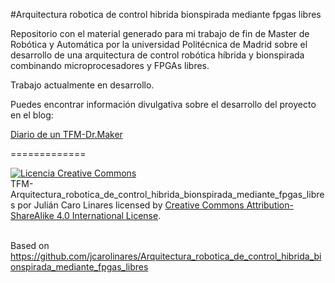 #Arquitectura robotica de control hibrida bionspirada mediante fpgas libres

Repositorio con el material generado para mi trabajo de fin de Master de Robótica y Automática por la universidad Politécnica de Madrid sobre el desarrollo de una arquitectura de control robótica híbrida y bionspirada combinando microprocesadores y FPGAs libres.

Trabajo actualmente en desarrollo.

Puedes encontrar información divulgativa sobre el desarrollo del proyecto en el blog:

<a href="http://drmaker.es/category/tfm/">Diario de un TFM-Dr.Maker</a>

=============

<a rel="license" href="http://creativecommons.org/licenses/by-sa/4.0/"><img alt="Licencia Creative Commons" style="border-width:0" src="https://i.creativecommons.org/l/by-sa/4.0/88x31.png" /></a><br /><span xmlns:dct="http://purl.org/dc/terms/" property="dct:title">TFM-Arquitectura_robotica_de_control_hibrida_bionspirada_mediante_fpgas_libres</span> por <span xmlns:cc="http://creativecommons.org/ns#" property="cc:attributionName">Julián Caro Linares</span> licensed by <a rel="license" href="http://creativecommons.org/licenses/by-sa/4.0/">Creative Commons Attribution-ShareAlike 4.0 International License</a>.<br /><br />

Based on <a xmlns:dct="http://purl.org/dc/terms/" href="https://github.com/jcarolinares/TFM-Arquitectura_robotica_de_control_hibrida_bionspirada_mediante_fpgas_libres" rel="dct:source">https://github.com/jcarolinares/Arquitectura_robotica_de_control_hibrida_bionspirada_mediante_fpgas_libres</a>
